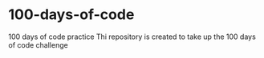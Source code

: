 # 100-days-of-code
100 days of code practice
Thi repository is created to take up the 100 days of code challenge
